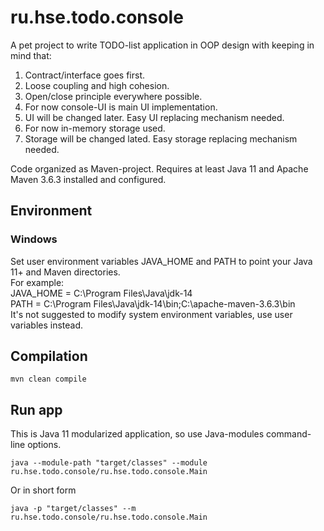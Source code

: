 # ru.hse.todo.console
A pet project to write TODO-list application in OOP design with keeping in mind that:
1. Contract/interface goes first.
2. Loose coupling and high cohesion.
3. Open/close principle everywhere possible.
4. For now console-UI is main UI implementation.
5. UI will be changed later. Easy UI replacing mechanism needed.
6. For now in-memory storage used.
7. Storage will be changed lated. Easy storage replacing mechanism needed.

Code organized as Maven-project.
Requires at least Java 11 and Apache Maven 3.6.3 installed and configured.

## Environment
### Windows
Set user environment variables JAVA_HOME and PATH to point your Java 11+ and Maven directories.  
For example:  
JAVA_HOME = C:\Program Files\Java\jdk-14  
PATH = C:\Program Files\Java\jdk-14\bin;C:\apache-maven-3.6.3\bin  
It's not suggested to modify system environment variables, use user variables instead.

## Compilation
```
mvn clean compile
```

## Run app
This is Java 11 modularized application, so use Java-modules command-line options.

```
java --module-path "target/classes" --module ru.hse.todo.console/ru.hse.todo.console.Main
```
Or in short form

```
java -p "target/classes" --m ru.hse.todo.console/ru.hse.todo.console.Main
```


